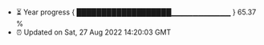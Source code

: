 - ⏳ Year progress { ███████████████████▁▁▁▁▁▁▁▁▁▁▁ } 65.37 %
- ⏰ Updated on Sat, 27 Aug 2022 14:20:03 GMT

